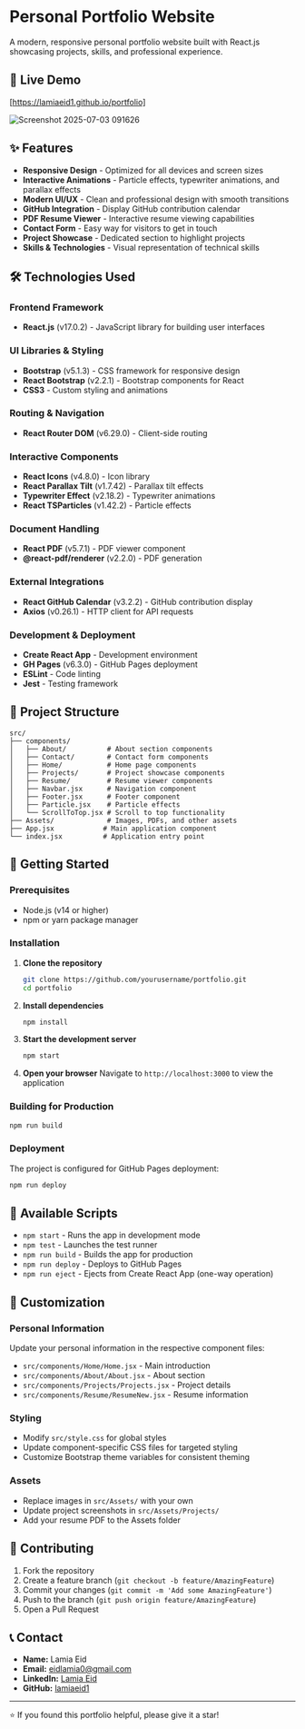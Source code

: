 # Personal Portfolio Website

A modern, responsive personal portfolio website built with React.js showcasing projects, skills, and professional experience.

## 🚀 Live Demo

[https://lamiaeid1.github.io/portfolio]

![Screenshot 2025-07-03 091626](https://github.com/user-attachments/assets/5a5a3eb8-2ac7-4abb-89cc-73327d2db593)

## ✨ Features

- **Responsive Design** - Optimized for all devices and screen sizes
- **Interactive Animations** - Particle effects, typewriter animations, and parallax effects
- **Modern UI/UX** - Clean and professional design with smooth transitions
- **GitHub Integration** - Display GitHub contribution calendar
- **PDF Resume Viewer** - Interactive resume viewing capabilities
- **Contact Form** - Easy way for visitors to get in touch
- **Project Showcase** - Dedicated section to highlight projects
- **Skills & Technologies** - Visual representation of technical skills

## 🛠️ Technologies Used

### Frontend Framework
- **React.js** (v17.0.2) - JavaScript library for building user interfaces

### UI Libraries & Styling
- **Bootstrap** (v5.1.3) - CSS framework for responsive design
- **React Bootstrap** (v2.2.1) - Bootstrap components for React
- **CSS3** - Custom styling and animations

### Routing & Navigation
- **React Router DOM** (v6.29.0) - Client-side routing

### Interactive Components
- **React Icons** (v4.8.0) - Icon library
- **React Parallax Tilt** (v1.7.42) - Parallax tilt effects
- **Typewriter Effect** (v2.18.2) - Typewriter animations
- **React TSParticles** (v1.42.2) - Particle effects

### Document Handling
- **React PDF** (v5.7.1) - PDF viewer component
- **@react-pdf/renderer** (v2.2.0) - PDF generation

### External Integrations
- **React GitHub Calendar** (v3.2.2) - GitHub contribution display
- **Axios** (v0.26.1) - HTTP client for API requests

### Development & Deployment
- **Create React App** - Development environment
- **GH Pages** (v6.3.0) - GitHub Pages deployment
- **ESLint** - Code linting
- **Jest** - Testing framework

## 📁 Project Structure

```
src/
├── components/
│   ├── About/          # About section components
│   ├── Contact/        # Contact form components
│   ├── Home/           # Home page components
│   ├── Projects/       # Project showcase components
│   ├── Resume/         # Resume viewer components
│   ├── Navbar.jsx      # Navigation component
│   ├── Footer.jsx      # Footer component
│   ├── Particle.jsx    # Particle effects
│   └── ScrollToTop.jsx # Scroll to top functionality
├── Assets/             # Images, PDFs, and other assets
├── App.jsx            # Main application component
└── index.jsx          # Application entry point
```

## 🚀 Getting Started

### Prerequisites
- Node.js (v14 or higher)
- npm or yarn package manager

### Installation

1. **Clone the repository**
   ```bash
   git clone https://github.com/yourusername/portfolio.git
   cd portfolio
   ```

2. **Install dependencies**
   ```bash
   npm install
   ```

3. **Start the development server**
   ```bash
   npm start
   ```

4. **Open your browser**
   Navigate to `http://localhost:3000` to view the application

### Building for Production

```bash
npm run build
```

### Deployment

The project is configured for GitHub Pages deployment:

```bash
npm run deploy
```

## 📝 Available Scripts

- `npm start` - Runs the app in development mode
- `npm test` - Launches the test runner
- `npm run build` - Builds the app for production
- `npm run deploy` - Deploys to GitHub Pages
- `npm run eject` - Ejects from Create React App (one-way operation)

## 🎨 Customization

### Personal Information
Update your personal information in the respective component files:
- `src/components/Home/Home.jsx` - Main introduction
- `src/components/About/About.jsx` - About section
- `src/components/Projects/Projects.jsx` - Project details
- `src/components/Resume/ResumeNew.jsx` - Resume information

### Styling
- Modify `src/style.css` for global styles
- Update component-specific CSS files for targeted styling
- Customize Bootstrap theme variables for consistent theming

### Assets
- Replace images in `src/Assets/` with your own
- Update project screenshots in `src/Assets/Projects/`
- Add your resume PDF to the Assets folder

## 🤝 Contributing

1. Fork the repository
2. Create a feature branch (`git checkout -b feature/AmazingFeature`)
3. Commit your changes (`git commit -m 'Add some AmazingFeature'`)
4. Push to the branch (`git push origin feature/AmazingFeature`)
5. Open a Pull Request


## 📞 Contact

- **Name:** Lamia Eid
- **Email:** eidlamia0@gmail.com
- **LinkedIn:** [Lamia Eid](https://www.linkedin.com/in/lamia-eid-249b3431a/)
- **GitHub:** [lamiaeid1](https://github.com/lamiaeid1)

---

⭐ If you found this portfolio helpful, please give it a star! 
